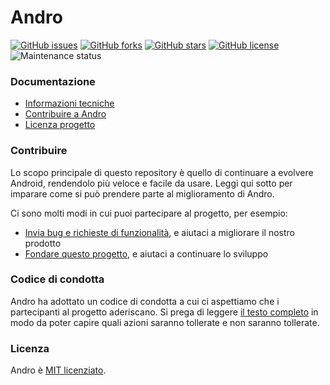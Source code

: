 # Andro

[![GitHub issues ](https://img.shields.io/github/issues/CMihai99/andro?style=flat-square)](https://github.com/CMihai99/andro/issues)
[![GitHub forks](https://img.shields.io/github/forks/CMihai99/andro?style=flat-square)](https://github.com/CMihai99/andro/network)
[![GitHub stars](https://img.shields.io/github/stars/CMihai99/andro?style=flat-square)](https://github.com/CMihai99/andro/stargazers)
[![GitHub license](https://img.shields.io/github/license/CMihai99/andro?style=flat-square)](https://github.com/CMihai99/andro/blob/master/LICENSE)
![Maintenance status](https://img.shields.io/maintenance/yes/2021?style=flat-square)

### Documentazione

- [Informazioni tecniche](https://github.com/CMihai99/andro/blob/main/README.md)
- [Contribuire a Andro](https://github.com/CMihai99/andro/blob/main/CONTRIBUTING.md)
- [Licenza progetto](https://github.com/CMihai99/andro/blob/main/LICENSE)

### Contribuire

Lo scopo principale di questo repository è quello di continuare a evolvere Android, rendendolo più veloce e facile da usare. Leggi qui sotto per imparare come si può prendere parte al miglioramento di Andro.

Ci sono molti modi in cui puoi partecipare al progetto, per esempio:

* [Invia bug e richieste di funzionalità](https://github.com/CMihai99/andro/issues), e aiutaci a migliorare il nostro prodotto
* [Fondare questo progetto](https://www.paypal.com/paypalme/Impulse884?locale.x=en_US), e aiutaci a continuare lo sviluppo

### Codice di condotta

Andro ha adottato un codice di condotta a cui ci aspettiamo che i partecipanti al progetto aderiscano. Si prega di leggere [il testo completo](https://code.fb.com/codeofconduct) in modo da poter capire quali azioni saranno tollerate e non saranno tollerate.

### Licenza

Andro è [MIT licenziato](LICENSE).